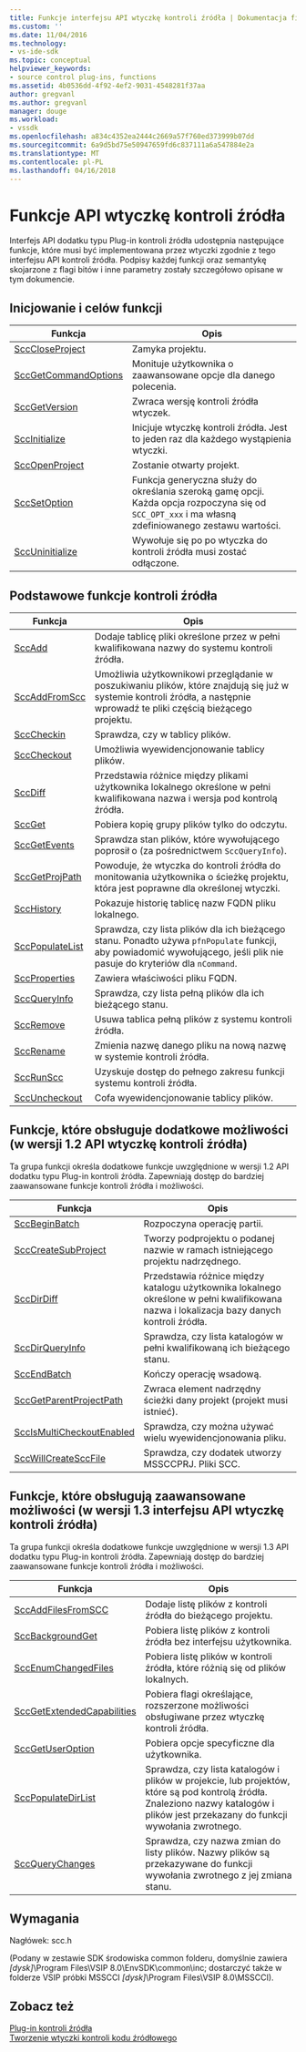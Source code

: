 ```yaml
---
title: Funkcje interfejsu API wtyczkę kontroli źródła | Dokumentacja firmy Microsoft
ms.custom: ''
ms.date: 11/04/2016
ms.technology:
- vs-ide-sdk
ms.topic: conceptual
helpviewer_keywords:
- source control plug-ins, functions
ms.assetid: 4b0536dd-4f92-4ef2-9031-4548281f37aa
author: gregvanl
ms.author: gregvanl
manager: douge
ms.workload:
- vssdk
ms.openlocfilehash: a834c4352ea2444c2669a57f760ed373999b07dd
ms.sourcegitcommit: 6a9d5bd75e50947659fd6c837111a6a547884e2a
ms.translationtype: MT
ms.contentlocale: pl-PL
ms.lasthandoff: 04/16/2018
---
```

# <a name="source-control-plug-in-api-functions"></a>Funkcje API wtyczkę kontroli źródła
Interfejs API dodatku typu Plug-in kontroli źródła udostępnia następujące funkcje, które musi być implementowana przez wtyczki zgodnie z tego interfejsu API kontroli źródła. Podpisy każdej funkcji oraz semantykę skojarzone z flagi bitów i inne parametry zostały szczegółowo opisane w tym dokumencie.  
  
## <a name="initialization-and-housekeeping-functions"></a>Inicjowanie i celów funkcji  
  
|Funkcja|Opis|  
|--------------|-----------------|  
|[SccCloseProject](../extensibility/scccloseproject-function.md)|Zamyka projektu.|  
|[SccGetCommandOptions](../extensibility/sccgetcommandoptions-function.md)|Monituje użytkownika o zaawansowane opcje dla danego polecenia.|  
|[SccGetVersion](../extensibility/sccgetversion-function.md)|Zwraca wersję kontroli źródła wtyczek.|  
|[SccInitialize](../extensibility/sccinitialize-function.md)|Inicjuje wtyczkę kontroli źródła. Jest to jeden raz dla każdego wystąpienia wtyczki.|  
|[SccOpenProject](../extensibility/sccopenproject-function.md)|Zostanie otwarty projekt.|  
|[SccSetOption](../extensibility/sccsetoption-function.md)|Funkcja generyczna służy do określania szeroką gamę opcji. Każda opcja rozpoczyna się od `SCC_OPT_xxx` i ma własną zdefiniowanego zestawu wartości.|  
|[SccUninitialize](../extensibility/sccuninitialize-function.md)|Wywołuje się po po wtyczka do kontroli źródła musi zostać odłączone.|  
  
## <a name="core-source-control-functions"></a>Podstawowe funkcje kontroli źródła  
  
|Funkcja|Opis|  
|--------------|-----------------|  
|[SccAdd](../extensibility/sccadd-function.md)|Dodaje tablicę pliki określone przez w pełni kwalifikowana nazwy do systemu kontroli źródła.|  
|[SccAddFromScc](../extensibility/sccaddfromscc-function.md)|Umożliwia użytkownikowi przeglądanie w poszukiwaniu plików, które znajdują się już w systemie kontroli źródła, a następnie wprowadź te pliki częścią bieżącego projektu.|  
|[SccCheckin](../extensibility/scccheckin-function.md)|Sprawdza, czy w tablicy plików.|  
|[SccCheckout](../extensibility/scccheckout-function.md)|Umożliwia wyewidencjonowanie tablicy plików.|  
|[SccDiff](../extensibility/sccdiff-function.md)|Przedstawia różnice między plikami użytkownika lokalnego określone w pełni kwalifikowana nazwa i wersja pod kontrolą źródła.|  
|[SccGet](../extensibility/sccget-function.md)|Pobiera kopię grupy plików tylko do odczytu.|  
|[SccGetEvents](../extensibility/sccgetevents-function.md)|Sprawdza stan plików, które wywołującego poprosił o (za pośrednictwem `SccQueryInfo`).|  
|[SccGetProjPath](../extensibility/sccgetprojpath-function.md)|Powoduje, że wtyczka do kontroli źródła do monitowania użytkownika o ścieżkę projektu, która jest poprawne dla określonej wtyczki.|  
|[SccHistory](../extensibility/scchistory-function.md)|Pokazuje historię tablicę nazw FQDN pliku lokalnego.|  
|[SccPopulateList](../extensibility/sccpopulatelist-function.md)|Sprawdza, czy lista plików dla ich bieżącego stanu. Ponadto używa `pfnPopulate` funkcji, aby powiadomić wywołującego, jeśli plik nie pasuje do kryteriów dla `nCommand`.|  
|[SccProperties](../extensibility/sccproperties-function.md)|Zawiera właściwości pliku FQDN.|  
|[SccQueryInfo](../extensibility/sccqueryinfo-function.md)|Sprawdza, czy lista pełną plików dla ich bieżącego stanu.|  
|[SccRemove](../extensibility/sccremove-function.md)|Usuwa tablica pełną plików z systemu kontroli źródła.|  
|[SccRename](../extensibility/sccrename-function.md)|Zmienia nazwę danego pliku na nową nazwę w systemie kontroli źródła.|  
|[SccRunScc](../extensibility/sccrunscc-function.md)|Uzyskuje dostęp do pełnego zakresu funkcji systemu kontroli źródła.|  
|[SccUncheckout](../extensibility/sccuncheckout-function.md)|Cofa wyewidencjonowanie tablicy plików.|  
  
## <a name="functions-that-support-additional-capability-version-12-of-the-source-control-plug-in-api"></a>Funkcje, które obsługuje dodatkowe możliwości (w wersji 1.2 API wtyczkę kontroli źródła)  
 Ta grupa funkcji określa dodatkowe funkcje uwzględnione w wersji 1.2 API dodatku typu Plug-in kontroli źródła. Zapewniają dostęp do bardziej zaawansowane funkcje kontroli źródła i możliwości.  
  
|Funkcja|Opis|  
|--------------|-----------------|  
|[SccBeginBatch](../extensibility/sccbeginbatch-function.md)|Rozpoczyna operację partii.|  
|[SccCreateSubProject](../extensibility/scccreatesubproject-function.md)|Tworzy podprojektu o podanej nazwie w ramach istniejącego projektu nadrzędnego.|  
|[SccDirDiff](../extensibility/sccdirdiff-function.md)|Przedstawia różnice między katalogu użytkownika lokalnego określone w pełni kwalifikowana nazwa i lokalizacja bazy danych kontroli źródła.|  
|[SccDirQueryInfo](../extensibility/sccdirqueryinfo-function.md)|Sprawdza, czy lista katalogów w pełni kwalifikowaną ich bieżącego stanu.|  
|[SccEndBatch](../extensibility/sccendbatch-function.md)|Kończy operację wsadową.|  
|[SccGetParentProjectPath](../extensibility/sccgetparentprojectpath-function.md)|Zwraca element nadrzędny ścieżki dany projekt (projekt musi istnieć).|  
|[SccIsMultiCheckoutEnabled](../extensibility/sccismulticheckoutenabled-function.md)|Sprawdza, czy można używać wielu wyewidencjonowania pliku.|  
|[SccWillCreateSccFile](../extensibility/sccwillcreatesccfile-function.md)|Sprawdza, czy dodatek utworzy MSSCCPRJ. Pliki SCC.|  
  
## <a name="functions-that-support-advanced-capability-version-13-of-the-source-control-plug-in-api"></a>Funkcje, które obsługują zaawansowane możliwości (w wersji 1.3 interfejsu API wtyczkę kontroli źródła)  
 Ta grupa funkcji określa dodatkowe funkcje uwzględnione w wersji 1.3 API dodatku typu Plug-in kontroli źródła. Zapewniają dostęp do bardziej zaawansowane funkcje kontroli źródła i możliwości.  
  
|Funkcja|Opis|  
|--------------|-----------------|  
|[SccAddFilesFromSCC](../extensibility/sccaddfilesfromscc-function.md)|Dodaje listę plików z kontroli źródła do bieżącego projektu.|  
|[SccBackgroundGet](../extensibility/sccbackgroundget-function.md)|Pobiera listę plików z kontroli źródła bez interfejsu użytkownika.|  
|[SccEnumChangedFiles](../extensibility/sccenumchangedfiles-function.md)|Pobiera listę plików w kontroli źródła, które różnią się od plików lokalnych.|  
|[SccGetExtendedCapabilities](../extensibility/sccgetextendedcapabilities-function.md)|Pobiera flagi określające, rozszerzone możliwości obsługiwane przez wtyczkę kontroli źródła.|  
|[SccGetUserOption](../extensibility/sccgetuseroption-function.md)|Pobiera opcje specyficzne dla użytkownika.|  
|[SccPopulateDirList](../extensibility/sccpopulatedirlist-function.md)|Sprawdza, czy lista katalogów i plików w projekcie, lub projektów, które są pod kontrolą źródła. Znaleziono nazwy katalogów i plików jest przekazany do funkcji wywołania zwrotnego.|  
|[SccQueryChanges](../extensibility/sccquerychanges-function.md)|Sprawdza, czy nazwa zmian do listy plików. Nazwy plików są przekazywane do funkcji wywołania zwrotnego z jej zmiana stanu.|  
  
## <a name="requirements"></a>Wymagania  
 Nagłówek: scc.h  
  
 (Podany w zestawie SDK środowiska common folderu, domyślnie zawiera *[dysk]*\Program Files\VSIP 8.0\EnvSDK\common\inc; dostarczyć także w folderze VSIP próbki MSSCCI *[dysk]*\Program Files\VSIP 8.0\MSSCCI).  
  
## <a name="see-also"></a>Zobacz też  
 [Plug-in kontroli źródła](../extensibility/source-control-plug-ins.md)   
 [Tworzenie wtyczki kontroli kodu źródłowego](../extensibility/internals/creating-a-source-control-plug-in.md)
